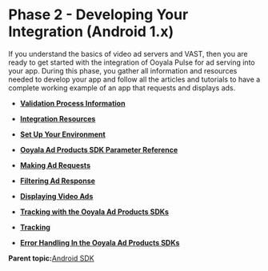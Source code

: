 # Phase 2 - Developing Your Integration \(Android 1.x\)

If you understand the basics of video ad servers and VAST, then you are ready to get started with the integration of Ooyala Pulse for ad serving into your app. During this phase, you gather all information and resources needed to develop your app and follow all the articles and tutorials to have a complete working example of an app that requests and displays ads.

-   **[Validation Process Information](../../../oadtech/ad_serving/dg/validation_familiarize.md)**  

-   **[Integration Resources](../../../oadtech/ad_serving/dg/android_integration_resources.md)**  

-   **[Set Up Your Environment](../../../oadtech/ad_serving/dg/android_setup_environment.md)**  

-   **[Ooyala Ad Products SDK Parameter Reference](../../../oadtech/ad_serving/dg/integration_sdk_parameter.md)**  

-   **[Making Ad Requests](../../../oadtech/ad_serving/dg/android_making_adrequests.md)**  

-   **[Filtering Ad Response](../../../oadtech/ad_serving/dg/android_filtering_adresponse.md)**  

-   **[Displaying Video Ads](../../../oadtech/ad_serving/dg/android_display_ad.md)**  

-   **[Tracking with the Ooyala Ad Products SDKs](../../../oadtech/ad_serving/dg/integration_sdk_tracking.md)**  

-   **[Tracking](../../../oadtech/ad_serving/dg/android_tracking.md)**  

-   **[Error Handling In the Ooyala Ad Products SDKs](../../../oadtech/ad_serving/dg/integration_sdk_error.md)**  


**Parent topic:**[Android SDK](../../../oadtech/ad_serving/dg/android_diy_toolkit.md)

